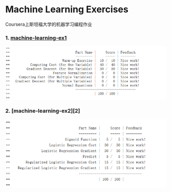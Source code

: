 Machine Learning Exercises
======
Coursera上斯坦福大学的机器学习编程作业

### 1. [machine-learning-ex1][1]
![machine-learning-ex1][1.1]


### 2. [machine-learning-ex2][2]
![machine-learning-ex1][2.1]


  
  
  [1]:https://github.com/lawlite19/MachineLearningEx/tree/master/machine-learning-ex1
  
  [1.1]: ./images/machine-learning-ex1_01.png "machine-learning-ex1_01.png"
  
  [12]:https://github.com/lawlite19/MachineLearningEx/tree/master/machine-learning-ex2
  
  [2.1]: ./images/machine-learning-ex2_01.png "machine-learning-ex2_01.png"
